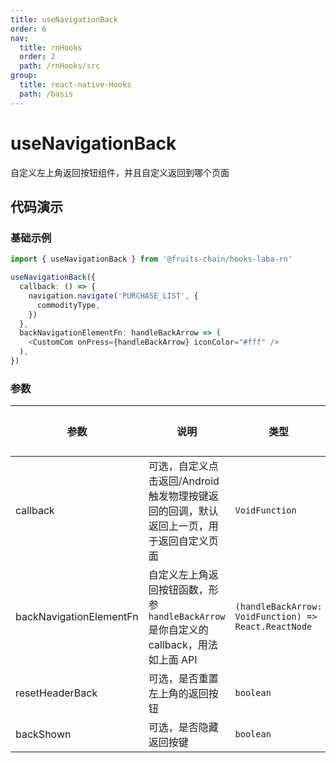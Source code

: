```yaml
---
title: useNavigationBack
order: 6
nav:
  title: rnHooks
  order: 2
  path: /rnHooks/src
group:
  title: react-native-Hooks
  path: /basis
---
```


# useNavigationBack

自定义左上角返回按钮组件，并且自定义返回到哪个页面

## 代码演示

### 基础示例

```typescript
import { useNavigationBack } from '@fruits-chain/hooks-laba-rn'

useNavigationBack({
  callback: () => {
    navigation.navigate('PURCHASE_LIST', {
      commodityType,
    })
  },
  backNavigationElementFn: handleBackArrow => (
    <CustomCom onPress={handleBackArrow} iconColor="#fff" />
  ),
})
```

### 参数

| 参数                    | 说明                                                                                    | 类型                                                 | 默认值 |
| ----------------------- | --------------------------------------------------------------------------------------- | ---------------------------------------------------- | ------ |
| callback                | 可选，自定义点击返回/Android 触发物理按键返回的回调，默认返回上一页，用于返回自定义页面 | `VoidFunction`                                       | -      |
| backNavigationElementFn | 自定义左上角返回按钮函数，形参`handleBackArrow`是你自定义的 callback，用法如上面 API    | `(handleBackArrow: VoidFunction) => React.ReactNode` | -      |
| resetHeaderBack         | 可选，是否重置左上角的返回按钮                                                          | `boolean`                                            | true   |
| backShown               | 可选，是否隐藏返回按键                                                                  | `boolean`                                            | true   |
